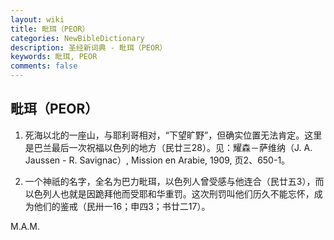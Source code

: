 ```yaml
---
layout: wiki
title: 毗珥（PEOR）
categories: NewBibleDictionary
description: 圣经新词典 - 毗珥（PEOR）
keywords: 毗珥, PEOR
comments: false
---
```


## 毗珥（PEOR）

1. 死海以北的一座山，与耶利哥相对，“下望旷野”，但确实位置无法肯定。这里是巴兰最后一次祝福以色列的地方（民廿三28）。见：耀森－萨维纳（J. A. Jaussen - R. Savignac）, Mission en Arabie, 1909, 页2、650-1。

2. 一个神祇的名字，全名为巴力毗珥，以色列人曾受感与他连合（民廿五3），而以色列人也就是因跪拜他而受耶和华重罚。这次刑罚叫他们历久不能忘怀，成为他们的鉴戒（民卅一16；申四3；书廿二17）。

M.A.M.









